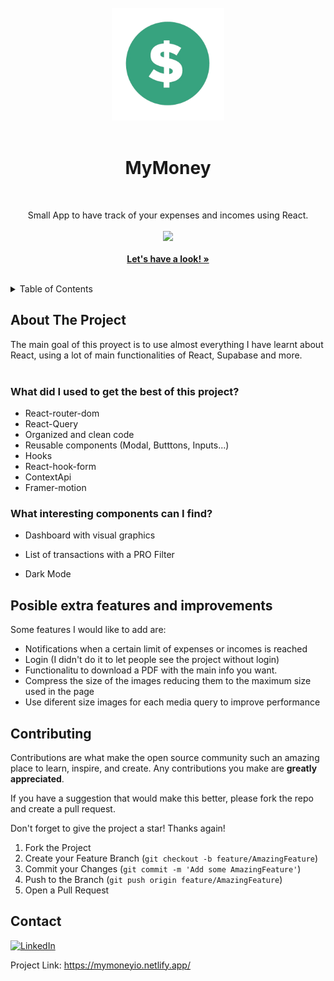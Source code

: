 <!-- PROJECT LOGO -->
<br />
<div align="center">
  <a href="https://amiguelmoreno.github.io/MagicHome/">
    <img src="public/mymoney.png" alt="Logo" width="180">
  </a>
  <br />
  <br />
  <h1>MyMoney</h1>
  <br />
  <p align="center">
    Small App to have track of your expenses and incomes using React.
     <br />
     <br />
  <a href="#">
    <img src="https://skillicons.dev/icons?i=html,styledcomponents,react,vite" />
  </a>
    <br />
    <br />
    <a href="https://mymoneyio.netlify.app/"><strong>Let's have a look! »</strong></a>
    <br />
    <br />
  </p>
</div>

<!-- TABLE OF CONTENTS -->
<details>
  <summary>Table of Contents</summary>
  <ol>
    <li>
      <a href="#about-the-project">About The Project</a>
    </li>
    <li>
      <a href="#posible-extra-features-and-improvements">Posible extra features and improvements</a>
    </li>
    <li><a href="#contributing">Contributing</a></li>
    <li><a href="#contact">Contact</a></li>
  </ol>
</details>


<!-- ABOUT THE PROJECT -->
## About The Project

The main goal of this proyect is to use almost everything I have learnt about React, using a lot of main functionalities of React, Supabase and more.
<br />
<br />
### What did I used to get the best of this project?

  * React-router-dom
  * React-Query
  * Organized and clean code
  * Reusable components (Modal, Butttons, Inputs...)
  * Hooks
  * React-hook-form
  * ContextApi
  * Framer-motion


### What interesting components can I find?
    
   * Dashboard with visual graphics
     
   * List of transactions with a PRO Filter
    
   * Dark Mode
    

## Posible extra features and improvements

Some features I would like to add are:

 * Notifications when a certain limit of expenses or incomes is reached
 * Login (I didn't do it to let people see the project without login)
 * Functionalitu to download a PDF with the main info you want. 
 * Compress the size of the images reducing them to the maximum size used in the page
 * Use diferent size images for each media query to improve performance



<!-- CONTRIBUTING -->
## Contributing

Contributions are what make the open source community such an amazing place to learn, inspire, and create. Any contributions you make are **greatly appreciated**.

If you have a suggestion that would make this better, please fork the repo and create a pull request.

Don't forget to give the project a star! Thanks again!

1. Fork the Project
2. Create your Feature Branch (`git checkout -b feature/AmazingFeature`)
3. Commit your Changes (`git commit -m 'Add some AmazingFeature'`)
4. Push to the Branch (`git push origin feature/AmazingFeature`)
5. Open a Pull Request


<!-- CONTACT -->
## Contact

[![LinkedIn][linkedin-shield]][linkedin-url] 

Project Link: https://mymoneyio.netlify.app/


<!-- MARKDOWN LINKS & IMAGES -->
<!-- https://www.markdownguide.org/basic-syntax/#reference-style-links -->
[linkedin-shield]: https://img.shields.io/badge/-LinkedIn-black.svg?style=for-the-badge&logo=linkedin&colorB=555
[linkedin-url]: https://www.linkedin.com/in/miguelmoreno00/

